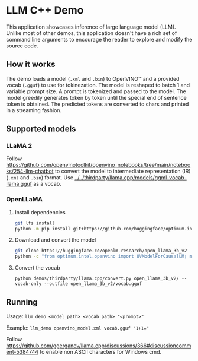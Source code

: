 # LLM C++ Demo

This application showcases inference of large language model (LLM). Unlike most of other demos, this application doesn't have a rich set of command line arguments to encourage the reader to explore and modify the source code.

## How it works

The demo loads a model (`.xml` and `.bin`) to OpenVINO™ and a provided vocab (`.gguf`) to use for tokinezation. The model is reshaped to batch 1 and variable prompt size. A prompt is tokenized and passed to the model. The model greedily generates token by token until the special end of sentence token is obtained. The predicted tokens are converted to chars and printed in a streaming fashion.

## Supported models

### LLaMA 2

Follow https://github.com/openvinotoolkit/openvino_notebooks/tree/main/notebooks/254-llm-chatbot to convert the model to intermediate representation (IR) (`.xml` and `.bin`) format. Use [../../thirdparty/llama.cpp/models/ggml-vocab-llama.gguf](../../thirdparty/llama.cpp/models/ggml-vocab-llama.gguf) as a vocab.

### OpenLLaMA

1. Install dependencies

   ```sh
   git lfs install
   python -m pip install git+https://github.com/huggingface/optimum-intel.git
   ```

2. Download and convert the model

   ```sh
   git clone https://huggingface.co/openlm-research/open_llama_3b_v2
   python -c "from optimum.intel.openvino import OVModelForCausalLM; model = OVModelForCausalLM.from_pretrained('open_llama_3b_v2', export=True); model.save_pretrained('.')"
   ```

3. Convert the vocab

   `python demos/thirdparty/llama.cpp/convert.py open_llama_3b_v2/ --vocab-only --outfile open_llama_3b_v2/vocab.gguf`

## Running

Usage: `llm_demo <model_path> <vocab_path> "<prompt>"`

Example: `llm_demo openvino_model.xml vocab.gguf "1+1="`

Follow https://github.com/ggerganov/llama.cpp/discussions/366#discussioncomment-5384744 to enable non ASCII characters for Windows cmd.
